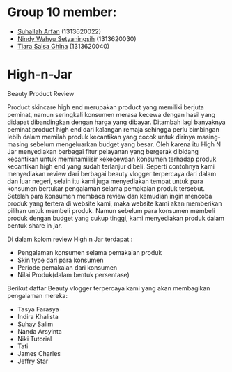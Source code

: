 # Group 10 member:
- [Suhailah Arfan](https://github.com/suhailarfan) (1313620022)
- [Nindy Wahyu Setyaningsih](https://github.com/nindywahyu) (1313620030)
- [Tiara Salsa Ghina](https://github.com/tiarasalsa) (1313620040)

# High-n-Jar
Beauty Product Review

Product skincare high end merupakan product yang memiliki berjuta peminat, namun seringkali konsumen merasa kecewa dengan hasil yang didapat dibandingkan dengan harga yang dibayar. Ditambah lagi banyaknya peminat product high end dari kalangan remaja sehingga perlu bimbingan lebih dalam memilah produk kecantikan yang cocok untuk dirinya masing-masing sebelum mengeluarkan budget yang besar. Oleh karena itu High N Jar menyediakan berbagai fitur pelayanan yang bergerak dibidang kecantikan untuk meminamilisir kekecewaan konsumen terhadap produk kecantikan high end yang sudah terlanjur dibeli. Seperti contohnya kami menyediakan review dari berbagai beauty vlogger terpercaya dari dalam dan luar negeri, selain itu kami juga menyediakan tempat untuk para konsumen bertukar pengalaman selama pemakaian produk tersebut. Setelah para konsumen membaca review dan kemudian ingin mencoba produk yang tertera di website kami, maka website kami akan memberikan pilihan untuk membeli produk. Namun sebelum para konsumen membeli produk dengan budget yang cukup tinggi, kami menyediakan produk dalam bentuk share in jar. 

Di dalam kolom review High n Jar terdapat :
- Pengalaman konsumen selama pemakaian produk
- Skin type dari para konsumen
- Periode pemakaian dari konsumen
- Nilai Produk(dalam bentuk persentase)

Berikut daftar Beauty vlogger terpercaya kami yang akan membagikan pengalaman mereka:
- Tasya Farasya
- Indira Khalista
- Suhay Salim
- Nanda Arsyinta
- Niki Tutorial
- Tati
- James Charles
- Jeffry Star

